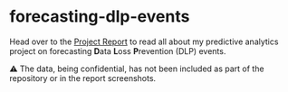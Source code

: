 # forecasting-dlp-events
 
Head over to the [Project Report](/DLP%20Events%20Forecasting.pdf) to read all about my predictive analytics project on forecasting **D**ata **L**oss **P**revention (DLP) events. 

:warning: The data, being confidential, has not been included as part of the repository or in the report screenshots. 
